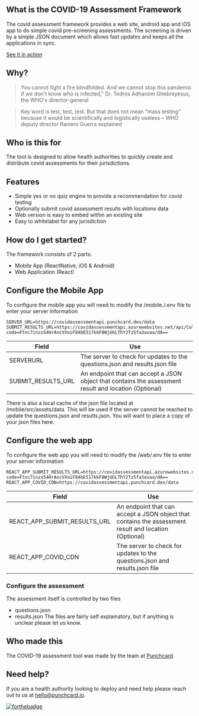 

## What is the COVID-19 Assessment Framework
The covid assessment framework provides a web site, android app and iOS app to do simple covid pre-screening assessments. The screening is driven by a simple JSON document which allows fast updates and keeps all the applications in sync.

[See it in action](https://covidassessmentapi.punchcard.dev/)

## Why?
> You cannot fight a fire blindfolded. And we cannot stop this pandemic if we don't know who is infected," Dr. Tedros Adhanom Ghebreyesus, the WHO's director-general

> Key word is test, test, test. But that does not mean “mass testing” because it would be scientifically and logistically useless – WHO deputy director Raniero Guerra explained 

## Who is this for
The tool is designed to allow health authorities to quickly create and distribute covid assessments for their jurisdictions.

## Features
 - Simple yes or no quiz engine to provide a recommendation for covid testing
 - Optionally submit covid assessment results with locations data
 - Web version is easy to embed within an existing site
 - Easy to whitelabel for any jurisdiction

## How do I get started?
The framework consists of 2 parts:
- Mobile App (ReactNative, iOS & Android)
- Web Application (React)

## Configure the Mobile App
To configure the mobile app you will need to modify the /mobile./.env file to enter your server information
    
    SERVER_URL=https://covidassessmentapi.punchcard.dev/data 
    SUBMIT_RESULTS_URL=https://covidassessmentapi.azurewebsites.net/api/CollectData?code=Ftnc7inzs54HrAncVXoiF84bE517kkF8WjUGLThY2Tz5fa3avaa/dA==
| Field  | Use |
| ------------- | ------------- |
| SERVERURL | The server to check for updates to the questions.json and results.json file |
| SUBMIT_RESULTS_URL | An endpoint that can accept a JSON object that contains the assessment result and location (Optional) |

There is also a local cache of the json file located at /mobile/src/assets/data. This will be used if the server cannot be reached to update the questions.json and resutls.json. You will want to place a copy of your json files here.

## Configure the web app
To configure the web app you will need to modify the /web/.env file to enter your server information

    REACT_APP_SUBMIT_RESULTS_URL=https://covidassessmentapi.azurewebsites.net/api/CollectData?code=Ftnc7inzs54HrAncVXoiF84bE517kkF8WjUGLThY2Tz5fa3avaa/dA==
    REACT_APP_COVID_CDN=https://covidassessmentapi.punchcard.dev/data
| Field  | Use |
| ------------- | ------------- |
| REACT_APP_SUBMIT_RESULTS_URL | An endpoint that can accept a JSON object that contains the assessment result and location (Optional) |
| REACT_APP_COVID_CDN | The server to check for updates to the questions.json and results.json file |


### Configure the assessment
The assessment itself is controlled by two files
- questions.json
- results.json
The files are fairly self explainatory, but if anything is unclear please let us know.

## Who made this
The COVID-19 assessment tool was made by the team at [Punchcard](https://punchcard.io)

## Need help?
If you are a health authority looking to deploy and need help please reach out to us at [hello@punchcard.io](email:hello@punchcard.io).

[![forthebadge](https://forthebadge.com/images/badges/built-with-love.svg)](https://forthebadge.com)
